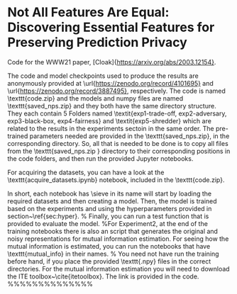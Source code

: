 # Not All Features Are Equal: Discovering Essential Features for Preserving Prediction Privacy
Code  for the WWW21 paper, [Cloak]{https://arxiv.org/abs/2003.12154}.


The code and model checkpoints used to produce the results are anonymously provided at \url{https://zenodo.org/record/4101695} and \url{https://zenodo.org/record/3887495}, respectively. The code is named \texttt{code.zip}  and the models and numpy files are named \texttt{saved\_nps.zip} and they both have the same directory structure. They each contain 5 Folders named \textit{exp1-trade-off, exp2-adversary, exp3-black-box, exp4-fairness} and \textit{exp5-shredder} which are related to the results in the experiments sectoin in the same order. The pre-trained parameters needed are provided in the  \texttt{saved\_nps.zip}, in the corresponding directory. So, all that is needed to be done is to copy all files from the \texttt{saved\_nps.zip
} directory to their corresponding positions in the code folders, and then run the provided Jupyter notebooks. 

For acquiring the datasets, you can have a look at the \texttt{acquire\_datasets.ipynb} notebook, included in the \texttt{code.zip}.


In short, each notebook  has \sieve in its name will start by loading the required datasets and then creating a model. Then, the model is trained based on the experiments and using the hyperparameters provided in section~\ref{sec:hyper}.
%
Finally, you can run a test function that is provided to evaluate the model. 
%For Experiment2, at the end of the training notebooks there is also an script that generates the original and noisy representations for mutual information estimation.
For seeing how the mutual information is estimated, you can run the notebooks that have \texttt{mutual\_info} in their names.
%
You need not have run the training before hand, if you place the provided \texttt{.npy} files in the correct directories. For the mutual information estimation you will need to download the ITE toolbox~\cite{itetoolbox}. The link is provided in the code. 
%%%%%%%%%%%%%%


